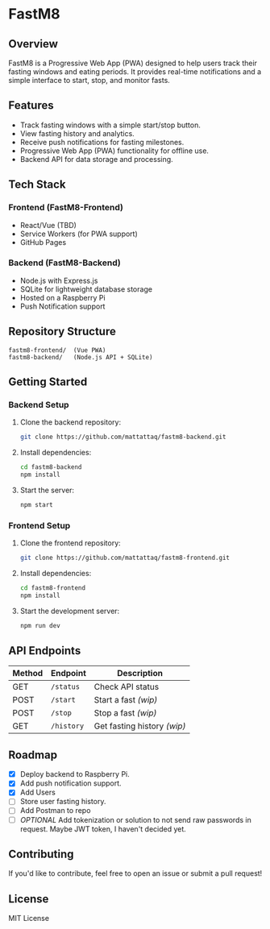 # FastM8

## Overview

FastM8 is a Progressive Web App (PWA) designed to help users track their fasting windows and eating periods. It provides real-time notifications and a simple interface to start, stop, and monitor fasts.

## Features

- Track fasting windows with a simple start/stop button.
- View fasting history and analytics.
- Receive push notifications for fasting milestones.
- Progressive Web App (PWA) functionality for offline use.
- Backend API for data storage and processing.

## Tech Stack

### Frontend (FastM8-Frontend)

- React/Vue (TBD)
- Service Workers (for PWA support)
- GitHub Pages

### Backend (FastM8-Backend)

- Node.js with Express.js
- SQLite for lightweight database storage
- Hosted on a Raspberry Pi
- Push Notification support

## Repository Structure

```
fastm8-frontend/  (Vue PWA)
fastm8-backend/   (Node.js API + SQLite)
```

## Getting Started

### Backend Setup

1. Clone the backend repository:
   ```sh
   git clone https://github.com/mattattaq/fastm8-backend.git
   ```
2. Install dependencies:
   ```sh
   cd fastm8-backend
   npm install
   ```
3. Start the server:
   ```sh
   npm start
   ```

### Frontend Setup

1. Clone the frontend repository:
   ```sh
   git clone https://github.com/mattattaq/fastm8-frontend.git
   ```
2. Install dependencies:
   ```sh
   cd fastm8-frontend
   npm install
   ```
3. Start the development server:
   ```sh
   npm run dev
   ```

## API Endpoints

| Method | Endpoint   | Description                 |
| ------ | ---------- | --------------------------- |
| GET    | `/status`  | Check API status            |
| POST   | `/start`   | Start a fast _(wip)_        |
| POST   | `/stop`    | Stop a fast _(wip)_         |
| GET    | `/history` | Get fasting history _(wip)_ |

## Roadmap

- [x] Deploy backend to Raspberry Pi.
- [x] Add push notification support.
- [x] Add Users
- [ ] Store user fasting history.
- [ ] Add Postman to repo
- [ ] _OPTIONAL_ Add tokenization or solution to not send raw passwords in request. Maybe JWT token, I haven't decided yet.

## Contributing

If you'd like to contribute, feel free to open an issue or submit a pull request!

## License

MIT License
